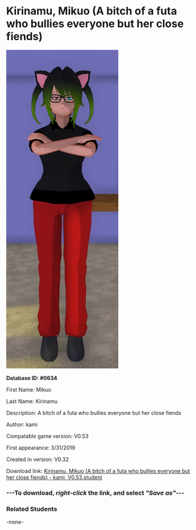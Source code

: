 # Kirinamu, Mikuo (A bitch of a futa who bullies everyone but her close fiends)

<img src="../../Files/Images/Kirinamu, Mikuo (A bitch of a futa who bullies everyone but her close fiends).png" title="Kirinamu, Mikuo (A bitch of a futa who bullies everyone but her close fiends) - kami, V0.53">

**Database ID: #0634**

First Name: Mikuo

Last Name: Kirinamu

Description: A bitch of a futa who bullies everyone but her close fiends

Author: kami

Compatable game version: V0.53

First appearance: 3/31/2019

Created in version: V0.32

Download link: <a href="https://raw.githubusercontent.com/Arbiter1223/Daigaku-Gurashi-Custom-Students/master/Files/Student%20Files/Kirinamu%2C%20Mikuo%20(A%20bitch%20of%20a%20futa%20who%20bullies%20everyone%20but%20her%20close%20fiends)%20-%20kami%2C%20V0.53.student">Kirinamu, Mikuo (A bitch of a futa who bullies everyone but her close fiends) - kami, V0.53.student</a>

### ---**To download, _right-click_ the link, and select _"Save as"_**---

### Related Students

-none-
